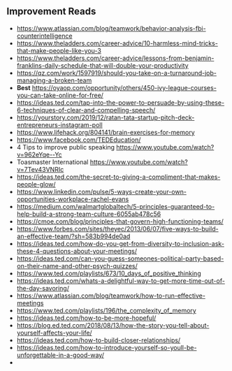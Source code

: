 ## Improvement Reads
- https://www.atlassian.com/blog/teamwork/behavior-analysis-fbi-counterintelligence
- https://www.theladders.com/career-advice/10-harmless-mind-tricks-that-make-people-like-you-3
- https://www.theladders.com/career-advice/lessons-from-benjamin-franklins-daily-schedule-that-will-double-your-productivity
- https://qz.com/work/1597919/should-you-take-on-a-turnaround-job-managing-a-broken-team
- **Best** https://oyaop.com/opportunity/others/450-ivy-league-courses-you-can-take-online-for-free/
- https://ideas.ted.com/tap-into-the-power-to-persuade-by-using-these-6-techniques-of-clear-and-compelling-speech/
- https://yourstory.com/2019/12/ratan-tata-startup-pitch-deck-entrepreneurs-instagram-poll
- https://www.lifehack.org/804141/brain-exercises-for-memory
- https://www.facebook.com/TEDEducation/
- 4 Tips to improve public speaking https://www.youtube.com/watch?v=962eYqe--Yc
- Toasmaster International https://www.youtube.com/watch?v=7Tev43VNRIc
- https://ideas.ted.com/the-secret-to-giving-a-compliment-that-makes-people-glow/
- https://www.linkedin.com/pulse/5-ways-create-your-own-opportunities-workplace-rachel-evans
- https://medium.com/walmartglobaltech/5-principles-guaranteed-to-help-build-a-strong-team-culture-6055ab478c56
- https://cmoe.com/blog/principles-that-govern-high-functioning-teams/
- https://www.forbes.com/sites/theyec/2013/06/07/five-ways-to-build-an-effective-team/?sh=583b994de0ad
- https://ideas.ted.com/how-do-you-get-from-diversity-to-inclusion-ask-these-4-questions-about-your-meetings/
- https://ideas.ted.com/can-you-guess-someones-political-party-based-on-their-name-and-other-psych-quizzes/
- https://www.ted.com/playlists/673/10_days_of_positive_thinking
- https://ideas.ted.com/whats-a-delightful-way-to-get-more-time-out-of-the-day-savoring/
- https://www.atlassian.com/blog/teamwork/how-to-run-effective-meetings
- https://www.ted.com/playlists/196/the_complexity_of_memory
- https://ideas.ted.com/how-to-be-more-hopeful/
- https://blog.ed.ted.com/2018/08/13/how-the-story-you-tell-about-yourself-affects-your-life/
- https://ideas.ted.com/how-to-build-closer-relationships/
- https://ideas.ted.com/how-to-introduce-yourself-so-youll-be-unforgettable-in-a-good-way/
- 
